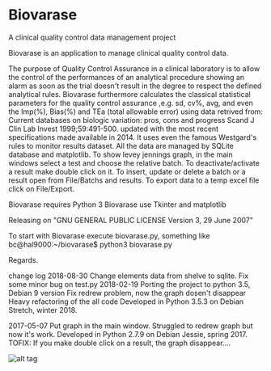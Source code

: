 # Biovarase
A clinical quality control data management project

Biovarase is an application to manage clinical quality control data.

The purpose of Quality Control Assurance in a clinical laboratory is to allow the control of the performances of an analytical procedure showing an alarm as soon as the trial doesn't result in the degree to respect the defined analytical rules. Biovarase furthermore calculates the classical statistical parameters for the quality control assurance ,e.g. sd, cv%, avg, and even the Imp(%), Bias(%) and TEa (total allowable error) using data retrived from: Current databases on biologic variation: pros, cons and progress Scand J Clin Lab Invest 1999;59:491-500. updated with the most recent specifications made available in 2014.
It uses even the famous Westgard's rules to monitor results dataset.
All the data are managed by SQLite database and matplotlib.
To show levey jennings graph, in the main windows select a test and choose the relative batch.
To deactivate/activate a result make double click on it.
To insert, update or delete a batch or a result open from File/Batchs and results.
To export data to a temp excel file click on File/Export.

Biovarase requires Python 3
Biovarase use Tkinter and matplotlib 

 Releasing on "GNU GENERAL PUBLIC LICENSE Version 3, 29 June 2007"

To start with Biovarase execute biovarase.py, something like
bc@hal9000:~/biovarase$ python3 biovarase.py

Regards.

change log
2018-08-30
Change elements data from shelve to sqlite.
Fix some minor bug on test.py
2018-02-19
Porting the project to python 3.5, Debian 9 version
Fix redrew problem, now the graph dosen't disappear
Heavy refactoring of the all code
Developed in Python 3.5.3 on Debian Stretch, winter 2018.

2017-05-07
Put graph in the main window.
Struggled to redrew graph but now it's work.
Developed in Python 2.7.9 on Debian Jessie, spring 2017.
TOFIX:
If you make double click on a result, the graph disappear....

![alt tag](https://user-images.githubusercontent.com/5463566/45925094-36d2cf00-bf0f-11e8-84ec-a4cc4b7c0e84.png)
